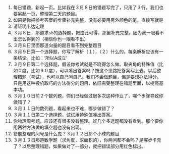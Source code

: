1. 每日错题，新起一页。比如我在３月８日的错题写完了，只用了３行。我们也要另起一页，整理第二天的题目。  
1. 如果是你把参考答案的步骤补充完整，没有必要用另外颜色的笔。直接写就是
1. 请证明韦达定理  
1. ３月８日，那道求s5的选择题，把由此可得，那里补充完整。因为我一眼看不出怎么得到的（相信你也一眼看不出）  　
1. ３月８日里面那道向量的题目看不到完整题目　　
1. ３月９日第一个选择题，你写了解析（１），（２）什么的。每条解析应该有一条结论。比如：‘所以A成立’
1. ３月９日第二个选择题，假设你考试就是不晓得怎么做。取夹角的特殊值（比如０度，比如９０度），可以凑出答案吗？按这个思路把答案写上去。以后整理错题（考试），也可以自己问自己。我们不会做题目，但是要想办法得分。只是用这种投机取巧的方法得分的题目，依旧需要整理在错题里面，以提高基本功。
1. ３月１０日前２个数列题，你们已经做过很多次这种作业了，哪个步骤导致你做错了？
1. ３月１１日的数列题，看起来也不难，哪步做错了？
1. ３月１１日第二个选择题，试试用特殊值凑出答案。
1. 你物理周考题，应该还有很多没有整理。好几个多选题都没有看到。那个要你用两种方法做的填空题也没有出现。
1. 错题整理的问号是什么鬼？３月１２日那个小球的题目　　
1. ３月１３日那道数学题（求角度，求面积的），你两问都不会吗？是哪步卡壳了？以后整理错题，如果做对了一部分，就把错误部分用红色标出。